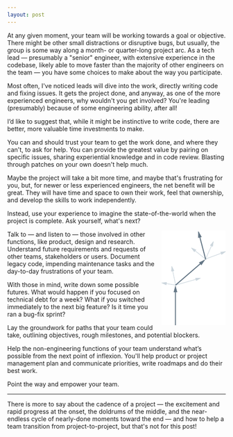 ```yaml
---
layout: post
---
```



At any given moment, your team will be working towards a goal or objective. There might be other small distractions or disruptive bugs, but usually, the group is some way along a month- or quarter-long project arc. As a tech lead — presumably a "senior" engineer, with extensive experience in the codebase, likely able to move faster than the majority of other engineers on the team — you have some choices to make about the way you participate.

Most often, I've noticed leads will dive into the work, directly writing code and fixing issues. It gets the project done, and anyway, as one of the more experienced engineers, why wouldn't you get involved? You're leading (presumably) because of some engineering ability, after all!

I’d like to suggest that, while it might be instinctive to write code, there are better, more valuable time investments to make.

You can and should trust your team to get the work done, and where they can't, to ask for help. You can provide the greatest value by pairing on specific issues, sharing experiential knowledge and in code review. Blasting through patches on your own doesn't help much.

Maybe the project will take a bit more time, and maybe that's frustrating for you, but, for newer or less experienced engineers, the net benefit will be great. They will have time and space to own their work, feel that ownership, and develop the skills to work independently.

Instead, use your experience to imagine the state-of-the-world when the project is complete. Ask yourself, what's next?

<img src="/images/going.png" style="float: right; margin-left: 1em;">

Talk to — and listen to — those involved in other functions, like product, design and research. Understand future requirements and requests of other teams, stakeholders or users. Document legacy code, impending maintenance tasks and the day-to-day frustrations of your team.

With those in mind, write down some possible futures. What would happen if you focused on technical debt for a week? What if you switched immediately to the next big feature? Is it time you ran a bug-fix sprint?

Lay the groundwork for paths that your team could take, outlining objectives, rough milestones, and potential blockers.

Help the non-engineering functions of your team understand what’s possible from the next point of inflexion. You'll help product or project management plan and communicate priorities, write roadmaps and do their best work.

Point the way and empower your team.

---

There is more to say about the cadence of a project — the excitement and rapid progress at the onset, the doldrums of the middle, and the near-endless cycle of nearly-done moments toward the end — and how to help a team transition from project-to-project, but that's not for this post!
